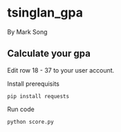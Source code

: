 # tsinglan_gpa

By Mark Song

## Calculate your gpa

Edit row 18 - 37 to your user account.

Install prerequisits

`pip install requests`

Run code

`python score.py`

<!-- readme: collaborators,contributors -start -->
<!-- readme: collaborators,contributors -end -->
